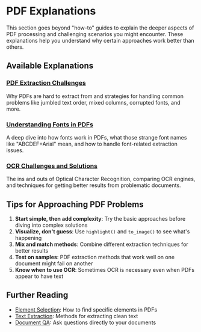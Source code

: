 # PDF Explanations

This section goes beyond "how-to" guides to explain the deeper aspects of PDF processing and challenging scenarios you might encounter. These explanations help you understand why certain approaches work better than others.

## Available Explanations

### [PDF Extraction Challenges](pdf-extraction-challenges.md)
Why PDFs are hard to extract from and strategies for handling common problems like jumbled text order, mixed columns, corrupted fonts, and more.

### [Understanding Fonts in PDFs](pdf-fonts.md)
A deep dive into how fonts work in PDFs, what those strange font names like "ABCDEF+Arial" mean, and how to handle font-related extraction issues.

### [OCR Challenges and Solutions](ocr-challenges.md)
The ins and outs of Optical Character Recognition, comparing OCR engines, and techniques for getting better results from problematic documents.

## Tips for Approaching PDF Problems

1. **Start simple, then add complexity**: Try the basic approaches before diving into complex solutions
2. **Visualize, don't guess**: Use `highlight()` and `to_image()` to see what's happening
3. **Mix and match methods**: Combine different extraction techniques for better results
4. **Test on samples**: PDF extraction methods that work well on one document might fail on another
5. **Know when to use OCR**: Sometimes OCR is necessary even when PDFs appear to have text

## Further Reading

- [Element Selection](../element-selection/index.md): How to find specific elements in PDFs
- [Text Extraction](../text-extraction/index.md): Methods for extracting clean text
- [Document QA](../document-qa/index.md): Ask questions directly to your documents